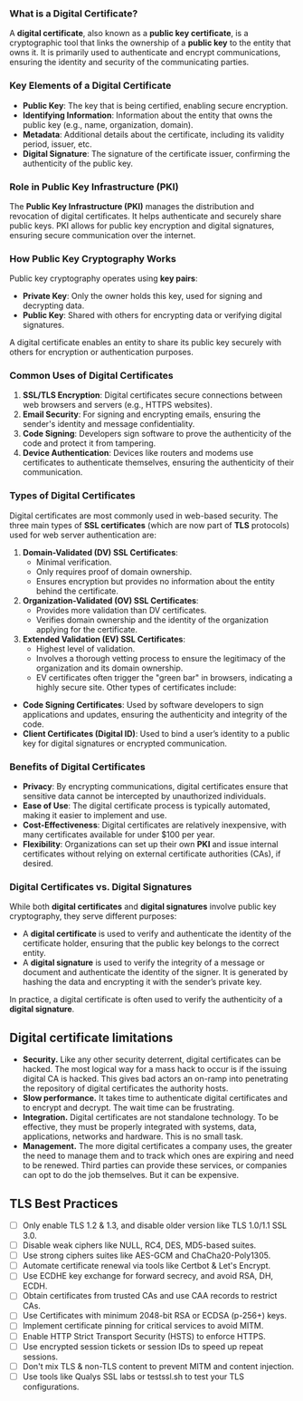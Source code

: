 ### What is a Digital Certificate?
A **digital certificate**, also known as a **public key certificate**, is a cryptographic tool that links the ownership of a **public key** to the entity that owns it. It is primarily used to authenticate and encrypt communications, ensuring the identity and security of the communicating parties.
### Key Elements of a Digital Certificate
- **Public Key**: The key that is being certified, enabling secure encryption.
- **Identifying Information**: Information about the entity that owns the public key (e.g., name, organization, domain).
- **Metadata**: Additional details about the certificate, including its validity period, issuer, etc.
- **Digital Signature**: The signature of the certificate issuer, confirming the authenticity of the public key.
### Role in Public Key Infrastructure (PKI)
The **Public Key Infrastructure (PKI)** manages the distribution and revocation of digital certificates. It helps authenticate and securely share public keys. PKI allows for public key encryption and digital signatures, ensuring secure communication over the internet.
### How Public Key Cryptography Works
Public key cryptography operates using **key pairs**:
- **Private Key**: Only the owner holds this key, used for signing and decrypting data.
- **Public Key**: Shared with others for encrypting data or verifying digital signatures.

A digital certificate enables an entity to share its public key securely with others for encryption or authentication purposes.

### Common Uses of Digital Certificates
1. **SSL/TLS Encryption**: Digital certificates secure connections between web browsers and servers (e.g., HTTPS websites).
2. **Email Security**: For signing and encrypting emails, ensuring the sender's identity and message confidentiality.
3. **Code Signing**: Developers sign software to prove the authenticity of the code and protect it from tampering.
4. **Device Authentication**: Devices like routers and modems use certificates to authenticate themselves, ensuring the authenticity of their communication.
### Types of Digital Certificates
Digital certificates are most commonly used in web-based security. The three main types of **SSL certificates** (which are now part of **TLS** protocols) used for web server authentication are:
1. **Domain-Validated (DV) SSL Certificates**:
    - Minimal verification.
    - Only requires proof of domain ownership.
    - Ensures encryption but provides no information about the entity behind the certificate.
2. **Organization-Validated (OV) SSL Certificates**:
    - Provides more validation than DV certificates.
    - Verifies domain ownership and the identity of the organization applying for the certificate.
3. **Extended Validation (EV) SSL Certificates**:
    - Highest level of validation.
    - Involves a thorough vetting process to ensure the legitimacy of the organization and its domain ownership.
    - EV certificates often trigger the "green bar" in browsers, indicating a highly secure site.
Other types of certificates include:
- **Code Signing Certificates**: Used by software developers to sign applications and updates, ensuring the authenticity and integrity of the code.
- **Client Certificates (Digital ID)**: Used to bind a user’s identity to a public key for digital signatures or encrypted communication.
### Benefits of Digital Certificates
- **Privacy**: By encrypting communications, digital certificates ensure that sensitive data cannot be intercepted by unauthorized individuals.
- **Ease of Use**: The digital certificate process is typically automated, making it easier to implement and use.
- **Cost-Effectiveness**: Digital certificates are relatively inexpensive, with many certificates available for under $100 per year.
- **Flexibility**: Organizations can set up their own **PKI** and issue internal certificates without relying on external certificate authorities (CAs), if desired.
### Digital Certificates vs. Digital Signatures
While both **digital certificates** and **digital signatures** involve public key cryptography, they serve different purposes:
- A **digital certificate** is used to verify and authenticate the identity of the certificate holder, ensuring that the public key belongs to the correct entity.
- A **digital signature** is used to verify the integrity of a message or document and authenticate the identity of the signer. It is generated by hashing the data and encrypting it with the sender’s private key.

In practice, a digital certificate is often used to verify the authenticity of a **digital signature**.
## Digital certificate limitations
- **Security.** Like any other security deterrent, digital certificates can be hacked. The most logical way for a mass hack to occur is if the issuing digital CA is hacked. This gives bad actors an on-ramp into penetrating the repository of digital certificates the authority hosts.
- **Slow performance.** It takes time to authenticate digital certificates and to encrypt and decrypt. The wait time can be frustrating.
- **Integration.** Digital certificates are not standalone technology. To be effective, they must be properly integrated with systems, data, applications, networks and hardware. This is no small task.
- **Management.** The more digital certificates a company uses, the greater the need to manage them and to track which ones are expiring and need to be renewed. Third parties can provide these services, or companies can opt to do the job themselves. But it can be expensive.
## TLS Best Practices
- [ ] Only enable TLS 1.2 & 1.3,  and disable older version like TLS 1.0/1.1 SSL 3.0.
- [ ] Disable weak ciphers like  NULL, RC4, DES, MD5-based suites.
- [ ] Use strong ciphers suites  like AES-GCM and ChaCha20-Poly1305.
- [ ] Automate certificate renewal via tools like Certbot & Let's Encrypt.
- [ ] Use ECDHE key exchange for forward secrecy, and avoid RSA, DH, ECDH.
- [ ] Obtain certificates from trusted CAs and use CAA records to restrict CAs.
- [ ] Use Certificates with minimum 2048-bit RSA or ECDSA (p-256+) keys.
- [ ] Implement certificate pinning for critical services to avoid MITM.
- [ ] Enable HTTP Strict Transport Security (HSTS) to enforce HTTPS.
- [ ] Use encrypted session tickets or session IDs to speed up repeat sessions.
- [ ] Don't mix TLS & non-TLS content to prevent MITM and content injection.
- [ ] Use tools like Qualys SSL labs or testssl.sh to test your TLS configurations.

